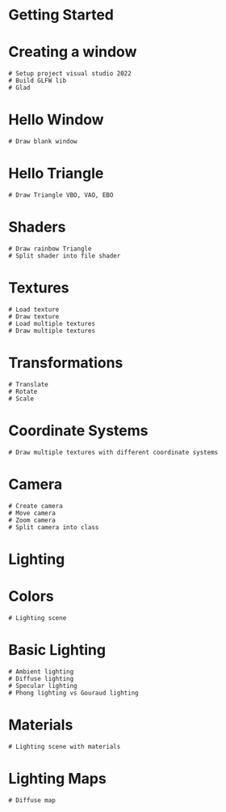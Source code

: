 # Getting Started
  # Creating a window
    # Setup project visual studio 2022
    # Build GLFW lib
    # Glad
  
  # Hello Window
    # Draw blank window
  # Hello Triangle
    # Draw Triangle VBO, VAO, EBO
  # Shaders
    # Draw rainbow Triangle
    # Split shader into file shader
  # Textures
    # Load texture
	# Draw texture
    # Load multiple textures
    # Draw multiple textures
  # Transformations
    # Translate
	# Rotate
	# Scale
  # Coordinate Systems
	# Draw multiple textures with different coordinate systems
  # Camera
	# Create camera
    # Move camera
    # Zoom camera
    # Split camera into class
# Lighting
  # Colors
    # Lighting scene
  # Basic Lighting
    # Ambient lighting
	# Diffuse lighting
	# Specular lighting
    # Phong lighting vs Gouraud lighting
  # Materials
    # Lighting scene with materials
  # Lighting Maps
    # Diffuse map